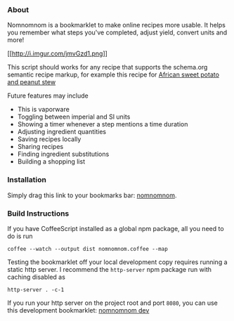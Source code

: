 ### About

Nomnomnom is a bookmarklet to make online recipes more usable. It helps you remember what steps you've completed, adjust yield, convert units and more!

[[http://i.imgur.com/jmvGzd1.png]]

This script should works for any recipe that supports the schema.org semantic recipe markup, for example this recipe for [African sweet potato and peanut stew](http://www.therecipedepository.com/recipe/650/african-sweet-potato-and-peanut-stew)

Future features may include

 - This is vaporware
 - Toggling between imperial and SI units
 - Showing a timer whenever a step mentions a time duration
 - Adjusting ingredient quantities
 - Saving recipes locally
 - Sharing recipes
 - Finding ingredient substitutions
 - Building a shopping list

### Installation

Simply drag this link to your bookmarks bar: [nomnomnom](javascript:(function(){document.body.appendChild(document.createElement('script')).src='http://raw.github.com/lucaswoj/nomnomnom/master/dist/nomnomnom.js';})();).

### Build Instructions

If you have CoffeeScript installed as a global npm package, all you need to do is run
```
coffee --watch --output dist nomnomnom.coffee --map
```

Testing the bookmarklet off your local development copy requires running a static http server. I recommend the `http-server` npm package run with caching disabled as
```
http-server . -c-1
```
If you run your http server on the project root and port `8080`, you can use this development bookmarklet: [nomnomnom dev](javascript:(function(){document.body.appendChild(document.createElement('script')).src='http://localhost:8080/dist/nomnomnom.js';})();)